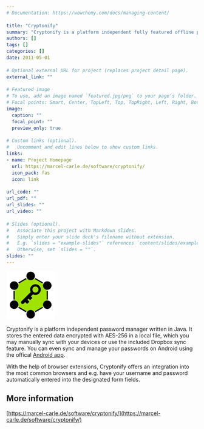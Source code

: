 ```yaml
---
# Documentation: https://wowchemy.com/docs/managing-content/

title: "Cryptonify"
summary: "Cryptonify is a platform independent fully featured offline password manager including syncing, browser extensions and an Android App"
authors: []
tags: []
categories: []
date: 2011-05-01

# Optional external URL for project (replaces project detail page).
external_link: ""

# Featured image
# To use, add an image named `featured.jpg/png` to your page's folder.
# Focal points: Smart, Center, TopLeft, Top, TopRight, Left, Right, BottomLeft, Bottom, BottomRight.
image:
  caption: ""
  focal_point: ""
  preview_only: true

# Custom links (optional).
#   Uncomment and edit lines below to show custom links.
links:
- name: Project Homepage
  url: https://marcel-carle.de/software/cryptonify/
  icon_pack: fas
  icon: link

url_code: ""
url_pdf: ""
url_slides: ""
url_video: ""

# Slides (optional).
#   Associate this project with Markdown slides.
#   Simply enter your slide deck's filename without extension.
#   E.g. `slides = "example-slides"` references `content/slides/example-slides.md`.
#   Otherwise, set `slides = ""`.
slides: ""
---
```

![Cryptonify](./logo.png)

Cryptonify is a platform independent password manager written in Java. It stores the entered data encrypted with AES-256 in a local file, which you may manually sync with your devices or use the included Dropbox sync feature.
You can even sync and manage your passwords on Android using the offical [Android app](https://play.google.com/store/apps/details?id=de.marcelcarle.pwm.activities).

With the help of browser extensions, Cryptonify offers an integration into the most common browsers and e.g. have your username and password automatically entered into the designated form fields.

## More information
[https://marcel-carle.de/software/cryptonify/](https://marcel-carle.de/software/cryptonify/)
